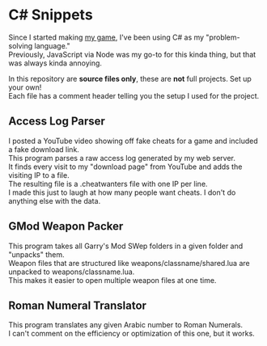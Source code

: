 # C# Snippets
Since I started making [my game](https://tof.sweptthr.one), I've been using C# as my "problem-solving language."  
Previously, JavaScript via Node was my go-to for this kinda thing, but that was always kinda annoying.  
  
In this repository are **source files only**, these are **not** full projects.  Set up your own!  
Each file has a comment header telling you the setup I used for the project.  

## Access Log Parser
I posted a YouTube video showing off fake cheats for a game and included a fake download link.  
This program parses a raw access log generated by my web server.  
It finds every visit to my "download page" from YouTube and adds the visiting IP to a file.  
The resulting file is a .cheatwanters file with one IP per line.  
I made this just to laugh at how many people want cheats.  I don't do anything else with the data.  

## GMod Weapon Packer
This program takes all Garry's Mod SWep folders in a given folder and "unpacks" them.  
Weapon files that are structured like weapons/classname/shared.lua are unpacked to weapons/classname.lua.  
This makes it easier to open multiple weapon files at one time.  

## Roman Numeral Translator
This program translates any given Arabic number to Roman Numerals.  
I can't comment on the efficiency or optimization of this one, but it works.
